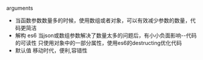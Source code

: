 arguments
 - 当函数参数数量多的时候，使用数组或者对象，可以有效减少参数的数量，代码更简洁
 - 解构 es6
   当json或数组参数解决了数量太多的问题后，有小小负面影响--代码的可读性
   只使用对象中的一部分属性，使用es6的destructing优化代码
 - 默认值
   移动时代，便利,容错性


   